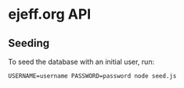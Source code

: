 # ejeff.org API

## Seeding

To seed the database with an initial user, run:

```
USERNAME=username PASSWORD=password node seed.js
```

